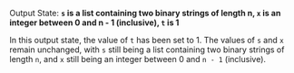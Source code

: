 Output State: **`s` is a list containing two binary strings of length n, `x` is an integer between 0 and n - 1 (inclusive), `t` is 1**

In this output state, the value of `t` has been set to 1. The values of `s` and `x` remain unchanged, with `s` still being a list containing two binary strings of length `n`, and `x` still being an integer between 0 and `n - 1` (inclusive).